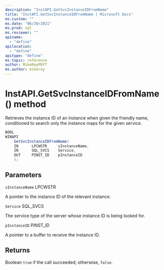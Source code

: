 ```yaml
---
description: "InstAPI.GetSvcInstanceIDFromName"
title: "InstAPI.GetSvcInstanceIDFromName | Microsoft Docs"
ms.custom: ""
ms.date: "06/30/2021"
ms.prod: sql
ms.reviewer: ""
apiname: 
  - "define"
apilocation: 
  - "define"
apitype: "define"
ms.topic: reference
author: MikeRayMSFT
ms.author: mikeray
---
```


# InstAPI.GetSvcInstanceIDFromName() method

Retrieves the instance ID of an instance when given the friendly name, conditioned to search only the instance maps for the given service.

```csharp
BOOL
WINAPI
    GetSvcInstanceIDFromName(
    IN      LPCWSTR     sInstanceName,
    IN      SQL_SVCS    Service,
    OUT     PINST_ID    pInstanceID
    );
```

## Parameters

`sInstanceName` LPCWSTR

A pointer to the instance ID of the relevant instance.

`Service` SQL_SVCS

The service type of the server whose instance ID is being looked for.

`pInstanceID` PINST_ID

A pointer to a buffer to receive the instance ID.

## Returns

Boolean
   `true` if the call succeeded; otherwise, `false`.